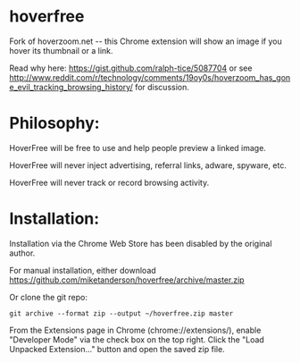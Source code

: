 

hoverfree 
=========

Fork of hoverzoom.net -- this Chrome extension will show an image if you hover its thumbnail or a link.

Read why here: https://gist.github.com/ralph-tice/5087704 or see http://www.reddit.com/r/technology/comments/19oy0s/hoverzoom_has_gone_evil_tracking_browsing_history/ for discussion.


Philosophy:
===========

HoverFree will be free to use and help people preview a linked image.

HoverFree will never inject advertising, referral links, adware, spyware, etc.

HoverFree will never track or record browsing activity.

Installation:
=============

Installation via the Chrome Web Store has been disabled by the original author. 

For manual installation, either download https://github.com/miketanderson/hoverfree/archive/master.zip

Or clone the git repo:
```
git archive --format zip --output ~/hoverfree.zip master 
```

From the Extensions page in Chrome (chrome://extensions/), enable "Developer Mode" via the check box on the top right.  Click the "Load Unpacked Extension..." button and open the saved zip file.  
